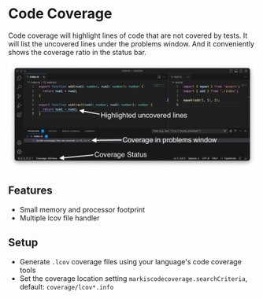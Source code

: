 # Code Coverage

Code coverage will highlight lines of code that are not covered by tests. It will list the uncovered lines under the problems window. And it conveniently shows the coverage ratio in the status bar.

![Demo](images/demo.png)

## Features

* Small memory and processor footprint
* Multiple lcov file handler

## Setup

* Generate `.lcov` coverage files using your language's code coverage tools
* Set the coverage location setting `markiscodecoverage.searchCriteria`, default: `coverage/lcov*.info`
